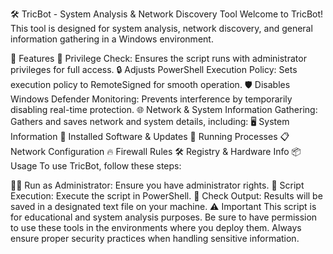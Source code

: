 🛠️ TricBot - System Analysis & Network Discovery Tool
Welcome to TricBot! This tool is designed for system analysis, network discovery, and general information gathering in a Windows environment.

🚀 Features
🔑 Privilege Check: Ensures the script runs with administrator privileges for full access.
🔒 Adjusts PowerShell Execution Policy: Sets execution policy to RemoteSigned for smooth operation.
🛡️ Disables Windows Defender Monitoring: Prevents interference by temporarily disabling real-time protection.
🌐 Network & System Information Gathering: Gathers and saves network and system details, including:
🖥️ System Information
🧩 Installed Software & Updates
🔄 Running Processes
📋 Network Configuration
🔥 Firewall Rules
🛠️ Registry & Hardware Info
📦 Usage
To use TricBot, follow these steps:

🧑‍💻 Run as Administrator: Ensure you have administrator rights.
🔧 Script Execution: Execute the script in PowerShell.
📂 Check Output: Results will be saved in a designated text file on your machine.
⚠️ Important
This script is for educational and system analysis purposes. Be sure to have permission to use these tools in the environments where you deploy them. Always ensure proper security practices when handling sensitive information.
